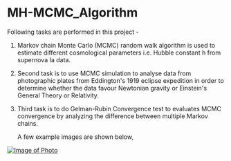 # MH-MCMC_Algorithm

Following tasks are performed in this project -

1. Markov chain Monte Carlo (MCMC) random walk algorithm is used to estimate different cosmological parameters i.e. Hubble constant h from supernova Ia data.

2. Second task is to use MCMC simulation to analyse data from photographic plates from Eddington's 1919 eclipse expedition in order to determine whether the data favour Newtonian gravity or Einstein's General Theory or Relativity.

3. Third task is to do Gelman-Rubin Convergence test to evaluates MCMC convergence by analyzing the difference between multiple Markov chains.

     A few example images are shown below,

[![Image of Photo](images/photo.jpg)](images/photo.jpg)

   
